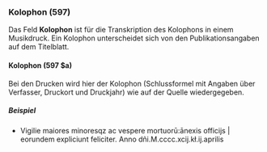 ### Kolophon (597)

Das Feld **Kolophon** ist für die Transkription des Kolophons in einem Musikdruck. Ein Kolophon unterscheidet sich von den Publikationsangaben auf dem Titelblatt.

#### Kolophon (597 $a)

Bei den Drucken wird hier der Kolophon (Schlussformel mit Angaben über Verfasser, Druckort und Druckjahr) wie auf der Quelle wiedergegeben.

##### Beispiel

- Vigilie maiores minoresqz ac vespere mortuorū:ānexis officijs \| eorundem expliciunt feliciter. Anno dñi.M.cccc.xcij.kł.ij.aprilis
